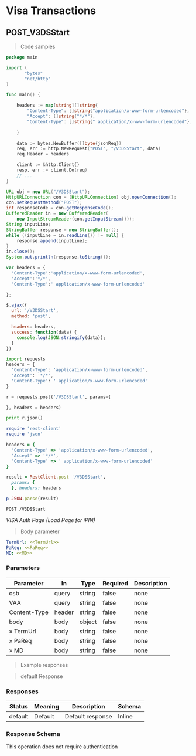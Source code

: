 
<h1 id="visa-docs"> Visa Transactions </h1>

## POST_V3DSStart

<a id="opIdPOST_V3DSStart"></a>

> Code samples

```go
package main

import (
       "bytes"
       "net/http"
)

func main() {

    headers := map[string][]string{
        "Content-Type": []string{"application/x-www-form-urlencoded"},
        "Accept": []string{"*/*"},
        "Content-Type": []string{" application/x-www-form-urlencoded"},
        
    }

    data := bytes.NewBuffer([]byte{jsonReq})
    req, err := http.NewRequest("POST", "/V3DSStart", data)
    req.Header = headers

    client := &http.Client{}
    resp, err := client.Do(req)
    // ...
}

```

```java
URL obj = new URL("/V3DSStart");
HttpURLConnection con = (HttpURLConnection) obj.openConnection();
con.setRequestMethod("POST");
int responseCode = con.getResponseCode();
BufferedReader in = new BufferedReader(
    new InputStreamReader(con.getInputStream()));
String inputLine;
StringBuffer response = new StringBuffer();
while ((inputLine = in.readLine()) != null) {
    response.append(inputLine);
}
in.close();
System.out.println(response.toString());

```

```javascript
var headers = {
  'Content-Type':'application/x-www-form-urlencoded',
  'Accept':'*/*',
  'Content-Type':' application/x-www-form-urlencoded'

};

$.ajax({
  url: '/V3DSStart',
  method: 'post',

  headers: headers,
  success: function(data) {
    console.log(JSON.stringify(data));
  }
})

```

```python
import requests
headers = {
  'Content-Type': 'application/x-www-form-urlencoded',
  'Accept': '*/*',
  'Content-Type': ' application/x-www-form-urlencoded'
}

r = requests.post('/V3DSStart', params={

}, headers = headers)

print r.json()

```

```ruby
require 'rest-client'
require 'json'

headers = {
  'Content-Type' => 'application/x-www-form-urlencoded',
  'Accept' => '*/*',
  'Content-Type' => ' application/x-www-form-urlencoded'
}

result = RestClient.post '/V3DSStart',
  params: {
  }, headers: headers

p JSON.parse(result)

```

`POST /V3DSStart`

*VISA Auth Page (Load Page for iPIN)*

> Body parameter

```yaml
TermUrl: <<TermUrl>>
PaReq: <<PaReq>>
MD: <<MD>>

```

<h3 id="post_v3dsstart-parameters">Parameters</h3>

|Parameter|In|Type|Required|Description|
|---|---|---|---|---|
|osb|query|string|false|none|
|VAA|query|string|false|none|
|Content-Type|header|string|false|none|
|body|body|object|false|none|
|» TermUrl|body|string|false|none|
|» PaReq|body|string|false|none|
|» MD|body|string|false|none|

> Example responses

> default Response

<h3 id="post_v3dsstart-responses">Responses</h3>

|Status|Meaning|Description|Schema|
|---|---|---|---|
|default|Default|Default response|Inline|

<h3 id="post_v3dsstart-responseschema">Response Schema</h3>

<aside class="success">
This operation does not require authentication
</aside>
